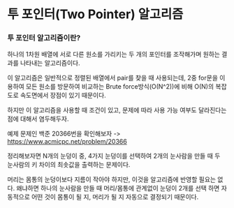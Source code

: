 # 투 포인터(Two Pointer) 알고리즘

### 투 포인터 알고리즘이란?

하나의 1차원 배열에 서로 다른 원소를 가리키는 두 개의 포인터를 조작해가며 원하는 결과를 나타내는 알고리즘이다.

이 알고리즘은 일반적으로 정렬된 배열에서 pair를 찾을 때 사용되는데, 2중 for문을 이용하여 모든 원소를 방문하여 비교하는 Brute force방식(O(N^2))에 비해 O(N)의 복잡도로 속도면에서 장점이 있기 때문이다.

하지만 이 알고리즘을 사용할 때 조건이 있고, 문제에 따라 사용 가능 여부도 달라진다는 점에 대해서 염두해두자.


예제 문제인 백준 20366번을 확인해보자
	-> https://www.acmicpc.net/problem/20366

정리해보자면 N개의 눈덩이 중, 4가지 눈덩이를 선택하여 2개의 눈사람을 만들 때 두 눈사람의 키 차이의 최솟값을 출력하는 문제이다.

머리는 몸통의 눈덩이보다 지름이 작아야 하지만, 이것을 알고리즘에 반영할 필요는 없다. 왜냐하면 하나의 눈사람을 만들 때 머리/몸통에 관계없이 눈덩이 2개를 선택 하면 자동적으로 어떤 것이 몸통이 될 지, 머리가 될 지 자동으로 결정되기 때문이다.


<!--stackedit_data:
eyJoaXN0b3J5IjpbLTEyMTYyMjAxMjYsLTEwODE2MjY1NDcsMT
cxMTYwNTcxMV19
-->